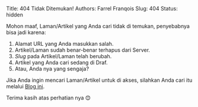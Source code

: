 Title: 404 Tidak Ditemukan!
Authors: Farrel Franqois
Slug: 404
Status: hidden

Mohon maaf, Laman/Artikel yang Anda cari tidak di temukan, penyebabnya bisa jadi karena:

1. Alamat URL yang Anda masukkan salah.
2. Artikel/Laman sudah benar-benar terhapus dari Server.
3. *Slug* pada Artikel/Laman telah berubah.
4. Artikel yang Anda cari sedang di Draf.
5. Atau, Anda nya yang sengaja?

Jika Anda ingin mencari Laman/Artikel untuk di akses, silahkan Anda cari itu melalui [Blog ini](https://farrel.franqois.id).

Terima kasih atas perhatian nya :blush: